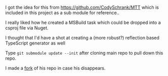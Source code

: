 I got the idea for this from https://github.com/CodySchrank/MTT which is included in this project as a sub module for reference.. 

I really liked how he created a MSBuild task which could be dropped into a csproj file via Nuget. 

I thought that I'd have a shot at creating a (more robust?) reflection based TypeScript generator as well

Type ```git submodule update --init``` after cloning main repo to pull down this repo. 

I made a [fork](https://github.com/damiensawyer/MTT) of his repo in case his disappears.